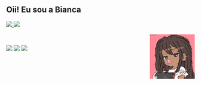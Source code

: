 ## Oii! Eu sou a Bianca

<div>
  <a href="https://github.com/leitzke80">
  <img height="180em" src="https://github-readme-stats.vercel.app/api?username=leitzke80&show_icons=true&theme=dracula&include_all_commits=true&count_private=true"/>
  <img height="180em" src="https://github-readme-stats.vercel.app/api/top-langs/?username=leitzke80&layout=compact&langs_count=7&theme=dracula"/>
</div>
  
  <div style="display: inline_block"><br>
  <img align="right" alt="Gmns-Gif" height="120" width="120" src="https://github.com/gabrielbocoen/gabrielbocoen/blob/main/arts/GIF_20210910_093312.gif?raw=true">
    
  ##
  
  <div>
  <a href="https://instagram.com/leitzke_bianca" target="_blank"><img src="https://img.shields.io/badge/-Instagram-%23E4405F?style=for-the-badge&logo=instagram&logoColor=white" target="_blank"></a>
  <a href = "mailto:leitzkebianca80@gmail.com"><img src="https://img.shields.io/badge/-Gmail-%23333?style=for-the-badge&logo=gmail&logoColor=white" target="_blank"></a>
  <a href="https://www.linkedin.com/in/bianca-leitzke-911155189" target="_blank"><img src="https://img.shields.io/badge/-LinkedIn-%230077B5?style=for-the-badge&logo=linkedin&logoColor=white" target="_blank"></a> 
  </div>
